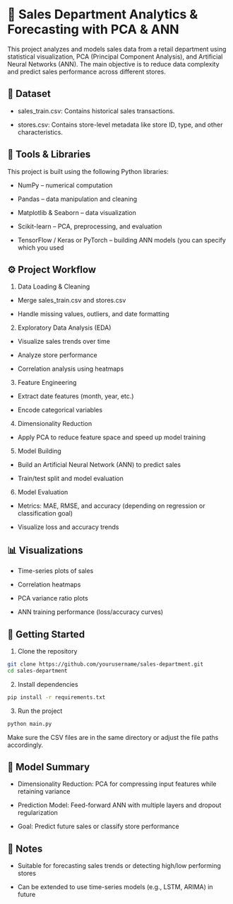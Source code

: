 # 🛒 Sales Department Analytics & Forecasting with PCA & ANN
This project analyzes and models sales data from a retail department using statistical visualization, PCA (Principal Component Analysis), and Artificial Neural Networks (ANN). The main objective is to reduce data complexity and predict sales performance across different stores.

## 📁 Dataset
- sales_train.csv: Contains historical sales transactions.

- stores.csv: Contains store-level metadata like store ID, type, and other characteristics.

## 🔧 Tools & Libraries
This project is built using the following Python libraries:

- NumPy – numerical computation

- Pandas – data manipulation and cleaning

- Matplotlib & Seaborn – data visualization

- Scikit-learn – PCA, preprocessing, and evaluation

- TensorFlow / Keras or PyTorch – building ANN models (you can specify which you used

## ⚙️ Project Workflow
1. Data Loading & Cleaning

  - Merge sales_train.csv and stores.csv

  - Handle missing values, outliers, and date formatting

2. Exploratory Data Analysis (EDA)

  - Visualize sales trends over time

  - Analyze store performance

  - Correlation analysis using heatmaps

3. Feature Engineering

  - Extract date features (month, year, etc.)

  - Encode categorical variables

4. Dimensionality Reduction

  - Apply PCA to reduce feature space and speed up model training

5. Model Building

  - Build an Artificial Neural Network (ANN) to predict sales

  - Train/test split and model evaluation

6. Model Evaluation

  - Metrics: MAE, RMSE, and accuracy (depending on regression or classification goal)

  - Visualize loss and accuracy trends

## 📊 Visualizations
- Time-series plots of sales

- Correlation heatmaps

- PCA variance ratio plots

- ANN training performance (loss/accuracy curves)

## 🚀 Getting Started
1. Clone the repository
```bash
git clone https://github.com/yourusername/sales-department.git
cd sales-department
```

2. Install dependencies
```bash
pip install -r requirements.txt
```

3. Run the project
```bash
python main.py
```
Make sure the CSV files are in the same directory or adjust the file paths accordingly.

## 🧠 Model Summary
- Dimensionality Reduction: PCA for compressing input features while retaining variance

- Prediction Model: Feed-forward ANN with multiple layers and dropout regularization

- Goal: Predict future sales or classify store performance

## 📎 Notes
- Suitable for forecasting sales trends or detecting high/low performing stores

- Can be extended to use time-series models (e.g., LSTM, ARIMA) in future





